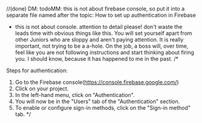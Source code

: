 //(done) DM: todoMM: this is not about firebase console, so put it into a separate file named after the topic: How to set up authentication in Firebase
* this is not about console. attention to detail please! don't waste the leads time with obvious things like this. You will set yourself apart from other Juniors who are sloppy and aren't paying attention. It is really important, not trying to be a a-hole. On the job, a boss will, over time, feel like you are not following instructions and start thinking about firing you. I should know, because it has happened to me in the past. 
 /*

Steps for authentication:
  1. Go to the Firebase console(https://console.firebase.google.com/)
  2. Click on your project.
  3. In the left-hand menu, click on "Authentication".
  4. You will now be in the "Users" tab of the "Authentication" section.
  5. To enable or configure sign-in methods, click on the "Sign-in method" tab.
*/